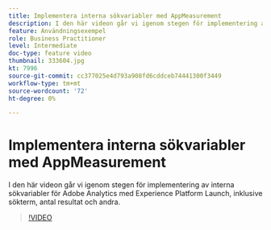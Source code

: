 ```yaml
---
title: Implementera interna sökvariabler med AppMeasurement
description: I den här videon går vi igenom stegen för implementering av interna sökvariabler för Adobe Analytics med Experience Platform Launch, inklusive sökterm, antal resultat och andra.
feature: Användningsexempel
role: Business Practitioner
level: Intermediate
doc-type: feature video
thumbnail: 333604.jpg
kt: 7996
source-git-commit: cc377025e4d793a908fd6cddceb74441300f3449
workflow-type: tm+mt
source-wordcount: '72'
ht-degree: 0%

---
```



# Implementera interna sökvariabler med AppMeasurement

I den här videon går vi igenom stegen för implementering av interna sökvariabler för Adobe Analytics med Experience Platform Launch, inklusive sökterm, antal resultat och andra.

>[!VIDEO](https://video.tv.adobe.com/v/333604/?quality=12&learn=on)
